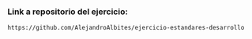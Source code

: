 ### Link a repositorio del ejercicio:

`https://github.com/AlejandroAlbites/ejercicio-estandares-desarrollo`
